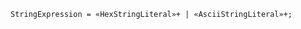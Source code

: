 <!-- This file is generated automatically by infrastructure scripts. Please don't edit by hand. -->

```{ .ebnf .slang-ebnf #StringExpression }
StringExpression = «HexStringLiteral»+ | «AsciiStringLiteral»+;
```
